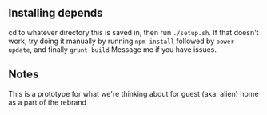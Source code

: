 ## Installing depends
cd to whatever directory this is saved in, then run `./setup.sh`. If that doesn't work, try doing it manually by running `npm install` followed by `bower update`, and finally `grunt build`
Message me if you have issues.

## Notes
This is a prototype for what we're thinking about for guest (aka: alien) home as a part of the rebrand
